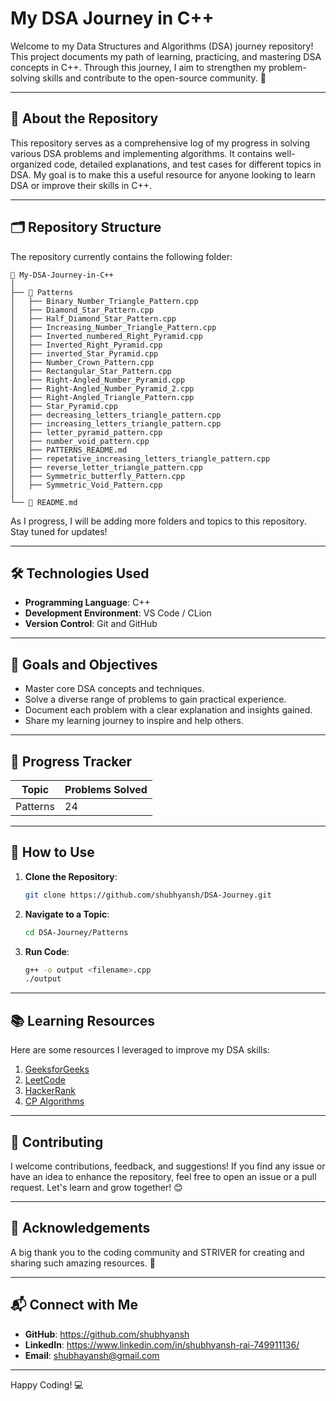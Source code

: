 # My DSA Journey in C++

Welcome to my Data Structures and Algorithms (DSA) journey repository! This project documents my path of learning, practicing, and mastering DSA concepts in C++. Through this journey, I aim to strengthen my problem-solving skills and contribute to the open-source community. 🌟

---

## 🚀 About the Repository

This repository serves as a comprehensive log of my progress in solving various DSA problems and implementing algorithms. It contains well-organized code, detailed explanations, and test cases for different topics in DSA. My goal is to make this a useful resource for anyone looking to learn DSA or improve their skills in C++.

---

## 🗂️ Repository Structure

The repository currently contains the following folder:

```
📂 My-DSA-Journey-in-C++
│
├── 📁 Patterns
│   ├── Binary_Number_Triangle_Pattern.cpp
│   ├── Diamond_Star_Pattern.cpp
│   ├── Half_Diamond_Star_Pattern.cpp
│   ├── Increasing_Number_Triangle_Pattern.cpp
│   ├── Inverted_numbered_Right_Pyramid.cpp
│   ├── Inverted_Right_Pyramid.cpp
│   ├── inverted_Star_Pyramid.cpp
│   ├── Number_Crown_Pattern.cpp
│   ├── Rectangular_Star_Pattern.cpp
│   ├── Right-Angled_Number_Pyramid.cpp
│   ├── Right-Angled_Number_Pyramid_2.cpp
│   ├── Right-Angled_Triangle_Pattern.cpp
│   ├── Star_Pyramid.cpp
│   ├── decreasing_letters_triangle_pattern.cpp
│   ├── increasing_letters_triangle_pattern.cpp
│   ├── letter_pyramid_pattern.cpp
│   ├── number_void_pattern.cpp
│   ├── PATTERNS_README.md
│   ├── repetative_increasing_letters_triangle_pattern.cpp
│   ├── reverse_letter_triangle_pattern.cpp
│   ├── Symmetric_butterfly_Pattern.cpp
│   ├── Symmetric_Void_Pattern.cpp
│
└── 📄 README.md
```

As I progress, I will be adding more folders and topics to this repository. Stay tuned for updates!

---

## 🛠️ Technologies Used

- **Programming Language**: C++  
- **Development Environment**: VS Code / CLion  
- **Version Control**: Git and GitHub  

---

## 🌟 Goals and Objectives

- Master core DSA concepts and techniques.
- Solve a diverse range of problems to gain practical experience.
- Document each problem with a clear explanation and insights gained.
- Share my learning journey to inspire and help others.

---

## 📝 Progress Tracker

| Topic     | Problems Solved |
|-----------|-----------------|
| Patterns  | 24              |

---

## 🔗 How to Use

1. **Clone the Repository**:
   ```bash
   git clone https://github.com/shubhyansh/DSA-Journey.git
   ```
2. **Navigate to a Topic**:
   ```bash
   cd DSA-Journey/Patterns
   ```
3. **Run Code**:
   ```bash
   g++ -o output <filename>.cpp
   ./output
   ```

---

## 📚 Learning Resources

Here are some resources I leveraged to improve my DSA skills:

1. [GeeksforGeeks](https://www.geeksforgeeks.org/)
2. [LeetCode](https://leetcode.com/)
3. [HackerRank](https://www.hackerrank.com/)
4. [CP Algorithms](https://cp-algorithms.com/)

---

## 🤝 Contributing

I welcome contributions, feedback, and suggestions! If you find any issue or have an idea to enhance the repository, feel free to open an issue or a pull request. Let's learn and grow together! 😊

---

## 🙌 Acknowledgements

A big thank you to the coding community and STRIVER for creating and sharing such amazing resources. 💖

---

## 📬 Connect with Me

- **GitHub**: https://github.com/shubhyansh
- **LinkedIn**: https://www.linkedin.com/in/shubhyansh-rai-749911136/
- **Email**: shubhayansh@gmail.com

---

Happy Coding! 💻
